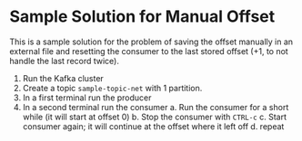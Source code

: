 # Sample Solution for Manual Offset

This is a sample solution for the problem of saving the offset manually in an external file and resetting the consumer to the last stored offset (+1, to not handle the last record twice).

1. Run the Kafka cluster
2. Create a topic `sample-topic-net` with 1 partition.
3. In a first terminal run the producer
4. In a second terminal run the consumer
    a. Run the consumer for a short while (it will start at offset 0)
    b. Stop the consumer with `CTRL-c`
    c. Start consumer again; it will continue at the offset where it left off
    d. repeat